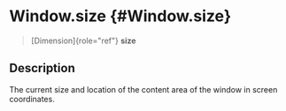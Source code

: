 Window.size {#Window.size}
===========

> [Dimension]{role="ref"} **size**

Description
-----------

The current size and location of the content area of the window in
screen coordinates.
